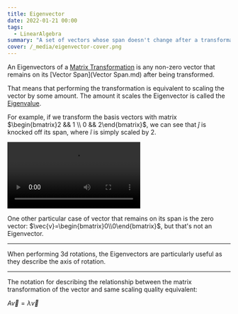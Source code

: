 ```yaml
---
title: Eigenvector
date: 2022-01-21 00:00
tags:
  - LinearAlgebra
summary: "A set of vectors whose span doesn't change after a transformation."
cover: /_media/eigenvector-cover.png
---
```


An Eigenvectors of a [Matrix Transformation](matrix-transformation.md) is any non-zero vector that remains on its [Vector Span](Vector Span.md) after being transformed.

That means that performing the transformation is equivalent to scaling the vector by some amount. The amount it scales the Eigenvector is called the [Eigenvalue](eigenvalue.md).

For example, if we transform the basis vectors with matrix $\begin{bmatrix}2 && 1 \\ 0 && 2\end{bmatrix}$, we can see that $\hat{j}$ is knocked off its span, where $\hat{i}$ is simply scaled by 2.

<video controls loop><source src="/_media/eigenvector.mp4" type="video/mp4"></video>

One other particular case of vector that remains on its span is the zero vector: $\vec{v}=\begin{bmatrix}0\\0\end{bmatrix}$, but that's not an Eigenvector.

---

When performing 3d rotations, the Eigenvectors are particularly useful as they describe the axis of rotation.

---

The notation for describing the relationship between the matrix transformation of the vector and same scaling quality equivalent:

$A\vec{v} = \lambda\vec{v}$
